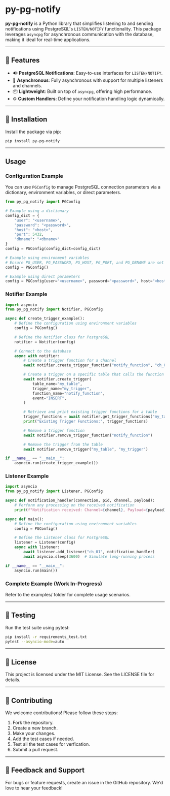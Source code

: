 # py-pg-notify

**py-pg-notify** is a Python library that simplifies listening to and sending notifications using PostgreSQL's `LISTEN/NOTIFY` functionality. This package leverages `asyncpg` for asynchronous communication with the database, making it ideal for real-time applications.

---

## 📖 Features

- 🔊 **PostgreSQL Notifications**: Easy-to-use interfaces for `LISTEN/NOTIFY`.
- 🔄 **Asynchronous**: Fully asynchronous with support for multiple listeners and channels.
- 📦 **Lightweight**: Built on top of `asyncpg`, offering high performance.
- ⚙️ **Custom Handlers**: Define your notification handling logic dynamically.

---

## 🚀 Installation

Install the package via pip:

```bash
pip install py-pg-notify
```

---

## Usage

### Configuration Example
You can use `PGConfig` to manage PostgreSQL connection parameters via a dictionary, environment variables, or direct parameters.
```python
from py_pg_notify import PGConfig

# Example using a dictionary
config_dict = {
    "user": "<username>",
    "password": "<password>",
    "host": "<host>",
    "port": 5432,
    "dbname": "<dbname>"
}
config = PGConfig(config_dict=config_dict)

# Example using environment variables
# Ensure PG_USER, PG_PASSWORD, PG_HOST, PG_PORT, and PG_DBNAME are set in your environment
config = PGConfig()

# Example using direct parameters
config = PGConfig(user="<username>", password="<password>", host="<host>", port=5432, dbname="<dbname>")
```

### Notifier Example
```python
import asyncio
from py_pg_notify import Notifier, PGConfig

async def create_trigger_example():
    # Define the configuration using environment variables
    config = PGConfig()

    # Define the Notifier class for PostgreSQL
    notifier = Notifier(config)

    # Connect to the database
    async with notifier:
        # Create a trigger function for a channel
        await notifier.create_trigger_function("notify_function", "ch_01")

        # Create a trigger on a specific table that calls the function
        await notifier.create_trigger(
            table_name="my_table",
            trigger_name="my_trigger",
            function_name="notify_function",
            event="INSERT",
        )

        # Retrieve and print existing trigger functions for a table
        trigger_functions = await notifier.get_trigger_functions("my_table")
        print("Existing Trigger Functions:", trigger_functions)

        # Remove a trigger function
        await notifier.remove_trigger_function("notify_function")

        # Remove the trigger from the table
        await notifier.remove_trigger("my_table", "my_trigger")

if __name__ == "__main__":
    asyncio.run(create_trigger_example())
```

### Listener Example
```python
import asyncio
from py_pg_notify import Listener, PGConfig

async def notification_handler(connection, pid, channel, payload):
    # Perform any processing on the received notification
    print(f"Notification received: Channel={channel}, Payload={payload}")

async def main():
    # Define the configuration using environment variables
    config = PGConfig()

    # Define the Listener class for PostgreSQL
    listener = Listener(config)
    async with listener:
        await listener.add_listener("ch_01", notification_handler)
        await asyncio.sleep(3600)  # Simulate long-running process

if __name__ == "__main__":
    asyncio.run(main())
```

### Complete Example (Work In-Progress)
Refer to the examples/ folder for complete usage scenarios.

---

## 🧪 Testing
Run the test suite using pytest:

```bash
pip install -r requirements_test.txt
pytest --asyncio-mode=auto
```

---

## 📄 License
This project is licensed under the MIT License. See the LICENSE file for details.

---

## 🤝 Contributing
We welcome contributions! Please follow these steps:

1. Fork the repository.
2. Create a new branch.
3. Make your changes.
4. Add the test cases if needed.
5. Test all the test cases for verfication.
6. Submit a pull request.

---

## 📢 Feedback and Support
For bugs or feature requests, create an issue in the GitHub repository. We'd love to hear your feedback!